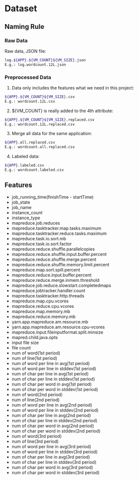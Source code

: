 # Dataset

## Naming Rule

### Raw Data

Raw data, JSON file:

```bash
log.${APP}.${VM_COUNT}${VM_SIZE}.json
E.g.: log.wordcount.12L.json
```

### Preprocessed Data

1. Data only includes the features what we need in this project:

```bash
${APP}.${VM_COUNT}${VM_SIZE}.csv
E.g.: wordcount.12L.csv
```

2. ${VM_COUNT} is really added to the 4th attribute:

```bash
${APP}.${VM_COUNT}${VM_SIZE}.replaced.csv
E.g.: wordcount.12L.replaced.csv
```

3. Merge all data for the same application:

```bash
${APP}.all.replaced.csv
E.g.: wordcount.all.replaced.csv
```

4. Labeled data:

```bash
${APP}.labeled.csv
E.g.: wordcount.labeled.csv
```

## Features

* job_running_time(finishTime - startTime)
* job_state
* job_name
* instance_count
* instance_type
* mapreduce.job.reduces
* mapreduce.tasktracker.map.tasks.maximum
* mapreduce.tasktracker.reduce.tasks.maximum
* mapreduce.task.io.sort.mb
* mapreduce.task.io.sort.factor
* mapreduce.reduce.shuffle.parallelcopies
* mapreduce.reduce.shuffle.input.buffer.percent
* mapreduce.reduce.shuffle.merge.percent
* mapreduce.reduce.shuffle.memory.limit.percent
* mapreduce.map.sort.spill.percent
* mapreduce.reduce.input.buffer.percent
* mapreduce.reduce.merge.inmem.threshold
* mapreduce.job.reduce.slowstart.completedmaps
* mapreduce.jobtracker.handler.count
* mapreduce.tasktracker.http.threads
* mapreduce.map.cpu.vcores
* mapreduce.reduce.cpu.vcores
* mapreduce.map.memory.mb
* mapreduce.reduce.memory.mb
* yarn.app.mapreduce.am.resource.mb
* yarn.app.mapreduce.am.resource.cpu-vcores
* mapreduce.input.fileinputformat.split.minsize
* mapred.child.java.opts
* input file size
* file count
* num of word(1st period)
* num of line(1st period)
* num of word per line in avg(1st period)
* num of word per line in stddev(1st period)
* num of char per line in avg(1st period)
* num of char per line in stddev(1st period)
* num of char per word in avg(1st period)
* num of char per word in stddev(1st period)
* num of word(2nd period)
* num of line(2nd period)
* num of word per line in avg(2nd period)
* num of word per line in stddev(2nd period)
* num of char per line in avg(2nd period)
* num of char per line in stddev(2nd period)
* num of char per word in avg(2nd period)
* num of char per word in stddev(2nd period)
* num of word(3rd period)
* num of line(3rd period)
* num of word per line in avg(3rd period)
* num of word per line in stddev(3rd period)
* num of char per line in avg(3rd period)
* num of char per line in stddev(3rd period)
* num of char per word in avg(3rd period)
* num of char per word in stddev(3rd period)
